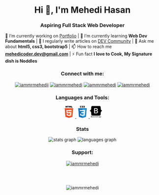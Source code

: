 <h1 align="center">Hi 👋, I'm Mehedi Hasan</h1>
<h3 align="center">Aspiring Full Stack Web Developer</h3>

🔭 I’m currently working on [Portfolio](https://iammrmehedi.github.io) | 🌱 I’m currently learning **Web Dev Fundamentals**  |  📝 I regularly write articles on [DEV Community](https://dev.to/iammrmehedi) | 💬 Ask me about **html5, css3, bootstrap5** | 📫 How to reach me **mehedicoder.dev@gmail.com** | ⚡ Fun fact **I love to Cook, My Signature dish is Noddles**

<h3 align="center">Connect with me:</h3>
<p align="center">
<a href="https://fb.com/iammrmehedii" target="blank"><img align="center" src="https://raw.githubusercontent.com/rahuldkjain/github-profile-readme-generator/master/src/images/icons/Social/facebook.svg" alt="iammrmehedii" height="30" width="40" /></a>
<a href="https://linkedin.com/in/iammrmehedi" target="blank"><img align="center" src="https://raw.githubusercontent.com/rahuldkjain/github-profile-readme-generator/master/src/images/icons/Social/linked-in-alt.svg" alt="iammrmehedi" height="30" width="40" /></a>
<a href="https://dev.to/iammrmehedi" target="blank"><img align="center" src="https://raw.githubusercontent.com/rahuldkjain/github-profile-readme-generator/master/src/images/icons/Social/devto.svg" alt="iammrmehedi" height="30" width="40" /></a>
<a href="https://codepen.io/iammrmehedi" target="blank"><img align="center" src="https://raw.githubusercontent.com/rahuldkjain/github-profile-readme-generator/master/src/images/icons/Social/codepen.svg" alt="iammrmehedi" height="30" width="40" /></a>
</p>

<h3 align="center">Languages and Tools:</h3>
<p align="center"> <a href="https://www.w3.org/html/" target="_blank" rel="noreferrer"> <img src="https://raw.githubusercontent.com/devicons/devicon/master/icons/html5/html5-original-wordmark.svg" alt="html5" width="40" height="40"/> </a> <a href="https://www.w3schools.com/css/" target="_blank" rel="noreferrer"> <img src="https://raw.githubusercontent.com/devicons/devicon/master/icons/css3/css3-original-wordmark.svg" alt="css3" width="40" height="40"/> </a> <a href="https://getbootstrap.com" target="_blank" rel="noreferrer"> <img src="https://raw.githubusercontent.com/devicons/devicon/master/icons/bootstrap/bootstrap-plain-wordmark.svg" alt="bootstrap" width="40" height="40"/> </a></p>

<h3 align="center">Stats</h3>
<div align="center">
<img src="https://github-readme-stats.vercel.app/api?hide_title=false&hide_rank=false&show_icons=true&include_all_commits=true&count_private=false&disable_animations=false&theme=tokyonight&locale=en&hide_border=true&username=iammrmehedi" height="150" alt="stats graph"  />
  <img src="https://github-readme-stats.vercel.app/api/top-langs?locale=en&hide_title=false&layout=compact&card_width=320&langs_count=5&theme=tokyonight&hide_border=true&username=iammrmehedi" height="150" alt="languages graph"  />
</dev>

<h3 align="center">Support:</h3>
<p><a href="https://www.buymeacoffee.com/iammrmehedi"> <img align="center" src="https://cdn.buymeacoffee.com/buttons/v2/default-yellow.png" height="50" width="210" alt="iammrmehedi" /></a></p><br><br>

<p align="center"> <img src="https://komarev.com/ghpvc/?username=iammrmehedi&label=Visitors:&color=1a71ff&style=flat" alt="iammrmehedi" /> </p>
